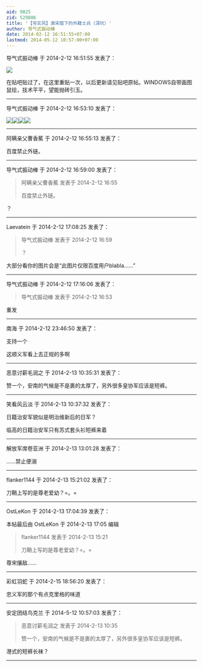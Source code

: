 ```yaml
---
aid: 9025
zid: 529806
title: '【写实风】澳宋麾下的外籍士兵（深坑）'
author: 导气式振动棒
date: 2014-02-12 16:51:55+07:00
lastmod: 2014-05-12 10:57:00+07:00
---
```


导气式振动棒 于 2014-2-12 16:51:55 发表了：

![](http://imgsrc.baidu.com/forum/pic/item/db5353086e061d953c205a7879f40ad163d9cada.jpg)

在贴吧贴过了，在这里重贴一次，以后更新请见贴吧原帖。WINDOWS自带画图鼠绘，技术平平，望能抛砖引玉。

---------

导气式振动棒 于 2014-2-12 16:53:10 发表了：

![](http://imgsrc.baidu.com/forum/w%3D580/sign=6f87e07e79ec54e741ec1a1689399bfd/27a9adfb43166d2201f278d4442309f79152d2bf.jpg)![](http://imgsrc.baidu.com/forum/w%3D580/sign=dda4f4bb3bdbb6fd255be52e3925aba6/dd03ecdeb48f8c541890856f38292df5e1fe7f85.jpg)![](http://imgsrc.baidu.com/forum/w%3D580/sign=904b3b0ec88065387beaa41ba7dca115/db5353086e061d950923897879f40ad163d9cadf.jpg)![](http://imgsrc.baidu.com/forum/w%3D580/sign=cc8887fdab773912c4268569c8188675/155bd63d70cf3bc7a5b60cacd300baa1cc112a8a.jpg)

---------

阿瞒亲父曹香蕉 于 2014-2-12 16:55:13 发表了：

百度禁止外链。

---------

导气式振动棒 于 2014-2-12 16:59:00 发表了：

> 阿瞒亲父曹香蕉 发表于 2014-2-12 16:55
> 
> 百度禁止外链。



？

---------

Laevatein 于 2014-2-12 17:08:25 发表了：

> 导气式振动棒 发表于 2014-2-12 16:59
> 
> ？



大部分看你的图片会是“此图片仅限百度用户blabla……”

---------

导气式振动棒 于 2014-2-12 17:16:06 发表了：

> 导气式振动棒 发表于 2014-2-12 16:53



重发

---------

南海 于 2014-2-12 23:46:50 发表了：

支持一个

这顺义军看上去正规的多啊

---------

恶意讨薪毛润之 于 2014-2-13 10:35:31 发表了：

赞一个，安南的气候是不是裹的太厚了，另外很多皇协军应该是短裤。

---------

笑看风云淡 于 2014-2-13 10:37:32 发表了：

日籍治安军貌似是明治维新后的日军？

临高的日籍治安军只有苏式套头衫短裤来着

---------

解放军席卷亚洲 于 2014-2-13 13:01:28 发表了：

……禁止便溺

---------

flanker1144 于 2014-2-13 15:21:02 发表了：

刀鞘上写的是尊老爱幼？=。=

---------

OstLeKon 于 2014-2-13 17:04:39 发表了：

本帖最后由 OstLeKon 于 2014-2-13 17:05 编辑 


> 
> flanker1144 发表于 2014-2-13 15:21
> 
> 刀鞘上写的是尊老爱幼？=。=



尊宋攘敌……

---------

彩虹羽蛇 于 2014-2-15 18:56:20 发表了：

忠义军的那个有点克里格的味道

---------

安定团结鸟克兰 于 2014-5-12 10:57:03 发表了：

> 恶意讨薪毛润之 发表于 2014-2-13 10:35
> 
> 赞一个，安南的气候是不是裹的太厚了，另外很多皇协军应该是短裤。



港式的短裤长袜？

---------

